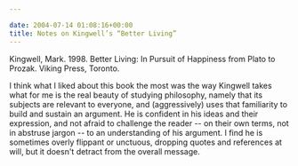 ```yaml
---

date: 2004-07-14 01:08:16+00:00
title: Notes on Kingwell’s “Better Living”
---
```


Kingwell, Mark.  1998.  Better Living: In Pursuit of Happiness from Plato to Prozak.  Viking Press, Toronto.



I think what I liked about this book the most was the way Kingwell takes what for me is the real beauty of studying philosophy, namely that its subjects are relevant to everyone, and (aggressively) uses that familiarity to build and sustain an argument.   He is confident in his ideas and their expression, and not afraid to challenge the reader -- on their own terms, not in abstruse jargon -- to an understanding of his argument.  I find he is sometimes overly flippant or unctuous, dropping quotes and references at will, but it doesn't detract from the overall message.

